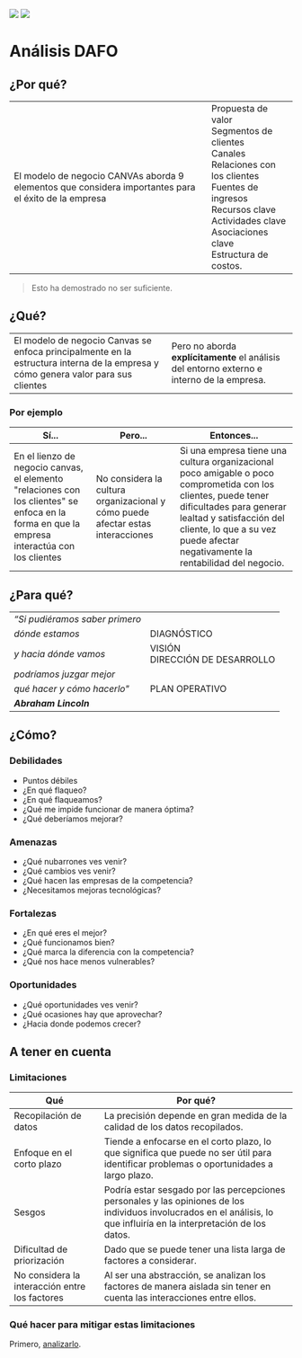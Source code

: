 [![](https://img.shields.io/badge/-Tabla_de_contenidos-000?style=flat&logo=Emlakjet&logoColor=red)](../README.md)
[![](https://img.shields.io/badge/-Inicio%20de%20cap%C3%ADtulo-000?style=flat&logo=Acclaim&logoColor=red)](./t01-00-00-modelosDeNegocioInnovacion.md)

# Análisis DAFO

## ¿Por qué?

|||
-|-
|El modelo de negocio CANVAs aborda 9 elementos que considera importantes para el éxito de la empresa|Propuesta de valor<br />Segmentos de clientes<br />Canales<br />Relaciones con los clientes<br />Fuentes de ingresos<br />Recursos clave<br />Actividades clave<br />Asociaciones clave<br />Estructura de costos.

> Esto ha demostrado no ser suficiente.

## ¿Qué?
|||
-|-
El modelo de negocio Canvas se enfoca principalmente en la estructura interna de la empresa y cómo genera valor para sus clientes|Pero no aborda **explícitamente** el análisis del entorno externo e interno de la empresa.

### Por ejemplo
|Sí...|Pero...|Entonces...|
-|-|-
En el lienzo de negocio canvas, el elemento "relaciones con los clientes" se enfoca en la forma en que la empresa interactúa con los clientes|No considera la cultura organizacional y cómo puede afectar estas interacciones|Si una empresa tiene una cultura organizacional poco amigable o poco comprometida con los clientes, puede tener dificultades para generar lealtad y satisfacción del cliente, lo que a su vez puede afectar negativamente la rentabilidad del negocio.

## ¿Para qué?

<div align="center">

|||
-|-
*“Si pudiéramos saber primero*|
*dónde estamos*|DIAGNÓSTICO
*y hacia dónde vamos*|VISIÓN<br />DIRECCIÓN DE DESARROLLO
*podríamos juzgar mejor*|
*qué hacer y cómo hacerlo"*|PLAN OPERATIVO
***Abraham Lincoln***|

</div>

## ¿Cómo?

### Debilidades

- Puntos débiles
- ¿En qué flaqueo?
- ¿En qué flaqueamos?
- ¿Qué me impide funcionar de manera óptima?
- ¿Qué deberíamos mejorar?

### Amenazas

- ¿Qué nubarrones ves venir?
- ¿Qué cambios ves venir?
- ¿Qué hacen las empresas de la competencia?
- ¿Necesitamos mejoras tecnológicas?

### Fortalezas

- ¿En qué eres el mejor?
- ¿Qué funcionamos bien?
- ¿Qué marca la diferencia con la competencia?
- ¿Qué nos hace menos vulnerables?

### Oportunidades

- ¿Qué oportunidades ves venir?
- ¿Qué ocasiones hay que aprovechar?
- ¿Hacia donde podemos crecer?

## A tener en cuenta

### Limitaciones

Qué|Por qué?
-|-
Recopilación de datos|La precisión depende en gran medida de la calidad de los datos recopilados. 
Enfoque en el corto plazo|Tiende a enfocarse en el corto plazo, lo que significa que puede no ser útil para identificar problemas o oportunidades a largo plazo.
Sesgos|Podría estar sesgado por las percepciones personales y las opiniones de los individuos involucrados en el análisis, lo que influiría en la interpretación de los datos.
Dificultad de priorización|Dado que se puede tener una lista larga de factores a considerar.
No considera la interacción entre los factores|Al ser una abstracción, se analizan los factores de manera aislada sin tener en cuenta las interacciones entre ellos.

### Qué hacer para mitigar estas limitaciones

Primero, [analizarlo](t01-02-02-s01-metaDAFO.md).

